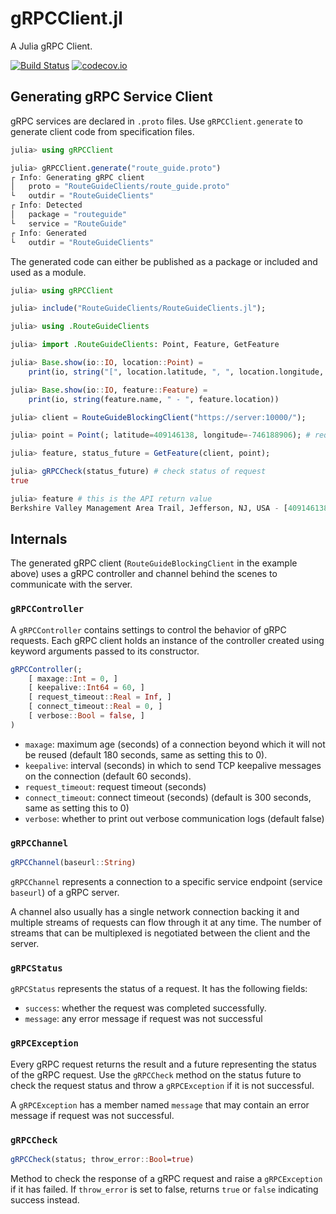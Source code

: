 # gRPCClient.jl

A Julia gRPC Client.

[![Build Status](https://github.com/JuliaComputing/gRPCClient.jl/workflows/CI/badge.svg)](https://github.com/JuliaComputing/gRPCClient.jl/actions?query=workflow%3ACI+branch%3Amain)
[![codecov.io](http://codecov.io/github/JuliaComputing/gRPCClient.jl/coverage.svg?branch=main)](http://codecov.io/github/JuliaComputing/gRPCClient.jl?branch=main)


## Generating gRPC Service Client

gRPC services are declared in `.proto` files. Use `gRPCClient.generate` to generate client code from specification files.

```julia
julia> using gRPCClient

julia> gRPCClient.generate("route_guide.proto")
┌ Info: Generating gRPC client
│   proto = "RouteGuideClients/route_guide.proto"
└   outdir = "RouteGuideClients"
┌ Info: Detected
│   package = "routeguide"
└   service = "RouteGuide"
┌ Info: Generated
└   outdir = "RouteGuideClients"
```

The generated code can either be published as a package or included and used as a module.

```julia
julia> using gRPCClient

julia> include("RouteGuideClients/RouteGuideClients.jl");

julia> using .RouteGuideClients

julia> import .RouteGuideClients: Point, Feature, GetFeature

julia> Base.show(io::IO, location::Point) =
    print(io, string("[", location.latitude, ", ", location.longitude, "]"))

julia> Base.show(io::IO, feature::Feature) =
    print(io, string(feature.name, " - ", feature.location))

julia> client = RouteGuideBlockingClient("https://server:10000/");

julia> point = Point(; latitude=409146138, longitude=-746188906); # request param

julia> feature, status_future = GetFeature(client, point);

julia> gRPCCheck(status_future) # check status of request
true

julia> feature # this is the API return value
Berkshire Valley Management Area Trail, Jefferson, NJ, USA - [409146138, -746188906]
```

## Internals

The generated gRPC client (`RouteGuideBlockingClient` in the example above)
uses a gRPC controller and channel behind the scenes to communicate with
the server.

### `gRPCController`

A `gRPCController` contains settings to control the behavior of gRPC requests.
Each gRPC client holds an instance of the controller created using keyword
arguments passed to its constructor.

```julia
gRPCController(;
    [ maxage::Int = 0, ]
    [ keepalive::Int64 = 60, ]
    [ request_timeout::Real = Inf, ]
    [ connect_timeout::Real = 0, ]
    [ verbose::Bool = false, ]
)
```

- `maxage`: maximum age (seconds) of a connection beyond which it will not
   be reused (default 180 seconds, same as setting this to 0).
- `keepalive`: interval (seconds) in which to send TCP keepalive messages on
   the connection (default 60 seconds).
- `request_timeout`: request timeout (seconds)
- `connect_timeout`: connect timeout (seconds) (default is 300 seconds, same
   as setting this to 0)
- `verbose`: whether to print out verbose communication logs (default false)

### `gRPCChannel`

```julia
gRPCChannel(baseurl::String)
```

`gRPCChannel` represents a connection to a specific service endpoint
(service `baseurl`) of a gRPC server.

A channel also usually has a single network connection backing it and
multiple streams of requests can flow through it at any time. The number
of streams that can be multiplexed is negotiated between the client and
the server.

### `gRPCStatus`

`gRPCStatus` represents the status of a request. It has the following fields:

- `success`: whether the request was completed successfully.
- `message`: any error message if request was not successful

### `gRPCException`

Every gRPC request returns the result and a future representing the status
of the gRPC request. Use the `gRPCCheck` method on the status future to check
the request status and throw a `gRPCException` if it is not successful.

A `gRPCException` has a member named `message` that may contain an error
message if request was not successful.

### `gRPCCheck`

```julia
gRPCCheck(status; throw_error::Bool=true)
```

Method to check the response of a gRPC request and raise a `gRPCException`
if it has failed. If `throw_error` is set to false, returns `true` or `false`
indicating success instead.

